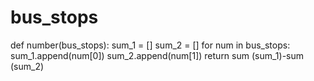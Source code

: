 # bus_stops

def number(bus_stops):
    sum_1 = []
    sum_2 = []
    for num in bus_stops:
        sum_1.append(num[0])
        sum_2.append(num[1])
    return sum (sum_1)-sum (sum_2)
